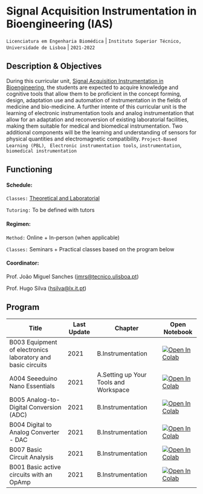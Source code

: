 # Signal Acquisition Instrumentation in Bioengineering (IAS)
```Licenciatura em Engenharia Biomédica``` | ```Instituto Superior Técnico, Universidade de Lisboa``` | ```2021-2022```

## Description & Objectives

During this curricular unit, [Signal Acquisition Instrumentation in Bioengineering](https://fenix.tecnico.ulisboa.pt/cursos/mebiom21/disciplina-curricular/845953938490072), the students are expected to acquire knowledge and cognitive tools that allow them to be proficient in the concept forming, design, adaptation use and automation of instrumentation in the fields of medicine and bio-medicine. A further intente of this curricular unit is the learning of electronic instrumentation tools and analog instrumentation that allow for an adaptation and reconversion of existing laboratorial facilities, making them suitable for medical and biomedical instrumentation. Two additional components will be the learning and understanding of sensors for physical quantities and electromagnetic compatibility.
```Project-Based Learning (PBL)```, ``` Electronic instrumentation tools```, ```instrumentation```, ```biomedical instrumentation```


## Functioning

#### Schedule:

`Classes:` [Theoretical and Laboratorial](https://fenix.tecnico.ulisboa.pt/cursos/mebiom21/disciplina-curricular/845953938490072)

`Tutoring:` To be defined with tutors


#### Regimen:

`Method:` Online + In-person (when applicable)

`Classes:` Seminars + Practical classes based on the program below
 

#### Coordinator:
Prof. João Miguel Sanches ([jmrs@tecnico.ulisboa.pt](mailto:jmrs@tecnico.ulisboa.pt))

Prof. Hugo Silva  ([hsilva@lx.it.pt](mailto:hsilva@lx.it.pt))

## Program
Title | Last Update | Chapter | Open Notebook 
--- | ---| --- | ---
B003 Equipment of electronics laboratory and basic circuits |  2021 | B.Instrumentation | [![Open In Colab](https://colab.research.google.com/assets/colab-badge.svg)](https://colab.research.google.com/github/scientisst/notebooks/blob/master/B.Instrumentation/B003%20Equipment%20of%20electronics%20laboratory%20and%20basic%20circuits/B003%20Equipment%20of%20electronics%20laboratory%20and%20basic%20circuits) 
A004 Seeeduino Nano Essentials |  2021 | A.Setting up Your Tools and Workspace | [![Open In Colab](https://colab.research.google.com/assets/colab-badge.svg)](https://colab.research.google.com/github/scientisst/notebooks/blob/master/A.Setting%20up%20Your%20Tools%20and%20Workspace/A004%20Seeeduino%20Nano%20Essentials/A004%20Seeeduino%20Nano%20Essentials) 
B005 Analog-to-Digital Conversion (ADC) |  2021 | B.Instrumentation | [![Open In Colab](https://colab.research.google.com/assets/colab-badge.svg)](https://colab.research.google.com/github/scientisst/notebooks/blob/master/B.Instrumentation/B005%20Analog-to-Digital%20Conversion%20(ADC)/B005%20Analog-to-Digital%20Conversion%20(ADC)) 
B004 Digital to Analog Converter - DAC |  2021 | B.Instrumentation | [![Open In Colab](https://colab.research.google.com/assets/colab-badge.svg)](https://colab.research.google.com/github/scientisst/notebooks/blob/master/B.Instrumentation/B004%20Digital%20to%20Analog%20Converter%20-%20DAC/B004%20Digital%20to%20Analog%20Converter%20-%20DAC) 
B007 Basic Circuit Analysis |  2021 | B.Instrumentation | [![Open In Colab](https://colab.research.google.com/assets/colab-badge.svg)](https://colab.research.google.com/github/scientisst/notebooks/blob/master/B.Instrumentation/B007%20Basic%20Circuit%20Analysis/B007%20Basic%20Circuit%20Analysis) 
B001 Basic active circuits with an OpAmp |  2021 | B.Instrumentation | [![Open In Colab](https://colab.research.google.com/assets/colab-badge.svg)](https://colab.research.google.com/github/scientisst/notebooks/blob/master/B.Instrumentation/B001%20Basic%20active%20circuits%20with%20an%20OpAmp/B001%20Basic%20active%20circuits%20with%20an%20OpAmp) 
